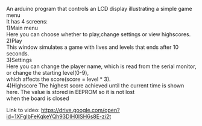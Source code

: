 An arduino program that controls an LCD display illustrating a simple game menu    
It has 4 screens:  
1)Main menu  
Here you can choose whether to play,change settings or view highscores.  
2)Play  
This window simulates a game with lives and levels that ends after 10 seconds.  
3)Settings  
Here you can change the player name, which is read from the serial monitor, or change the starting level(0-9),  
which affects the score(score = level * 3).  
4)Highscore
The highest score achieved until the current time is shown here. The value is stored in EEPROM so it is not lost  
when the board is closed

Link to video: https://drive.google.com/open?id=1XFglbFeKqkeYQh93DIH0ISH6s8E-zi2t
